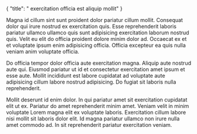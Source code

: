 {
  "title": " exercitation officia est aliquip mollit"
}

Magna id cillum sint sunt proident dolor pariatur cillum mollit. Consequat dolor qui irure nostrud ex exercitation quis. Esse reprehenderit laboris pariatur ullamco ullamco quis sunt adipisicing exercitation laborum nostrud quis. Velit eu elit do officia proident dolore minim dolor ad. Occaecat ex et et voluptate ipsum enim adipisicing officia. Officia excepteur ea quis nulla veniam anim voluptate officia.

Do officia tempor dolor officia aute exercitation magna. Aliquip aute nostrud aute qui. Eiusmod pariatur ut id et consectetur exercitation amet ipsum et esse aute. Mollit incididunt est labore cupidatat ad voluptate aute adipisicing cillum labore nostrud adipisicing. Do fugiat sit laboris nulla reprehenderit.

Mollit deserunt id enim dolor. In qui pariatur amet sit exercitation cupidatat elit ut ex. Pariatur do amet reprehenderit minim amet. Veniam velit in minim voluptate Lorem magna elit ex voluptate laboris. Exercitation cillum labore nisi mollit sit laboris dolor elit. Id magna pariatur ullamco non irure nulla amet commodo ad. In sit reprehenderit pariatur exercitation veniam.